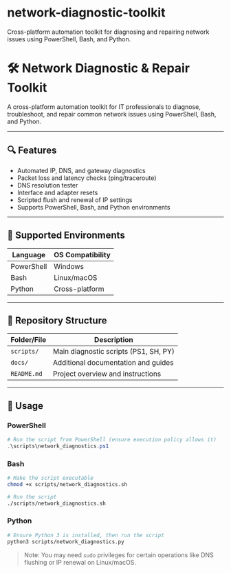 # network-diagnostic-toolkit
Cross-platform automation toolkit for diagnosing and repairing network issues using PowerShell, Bash, and Python.<br>


# 🛠️ Network Diagnostic & Repair Toolkit

A cross-platform automation toolkit for IT professionals to diagnose, troubleshoot, and repair common network issues using PowerShell, Bash, and Python.

---

## 🔍 Features

- Automated IP, DNS, and gateway diagnostics
- Packet loss and latency checks (ping/traceroute)
- DNS resolution tester
- Interface and adapter resets
- Scripted flush and renewal of IP settings
- Supports PowerShell, Bash, and Python environments

---

## 🧰 Supported Environments

| Language    | OS Compatibility         |
|-------------|--------------------------|
| PowerShell  | Windows                  |
| Bash        | Linux/macOS              |
| Python      | Cross-platform           |

---

## 📁 Repository Structure

| Folder/File         | Description                                   |
|---------------------|-----------------------------------------------|
| `scripts/`          | Main diagnostic scripts (PS1, SH, PY)         |
| `docs/`             | Additional documentation and guides           |
| `README.md`         | Project overview and instructions             |

---

## 🚀 Usage

### PowerShell
```powershell
# Run the script from PowerShell (ensure execution policy allows it)
.\scripts\network_diagnostics.ps1
```

### Bash
```bash
# Make the script executable
chmod +x scripts/network_diagnostics.sh

# Run the script
./scripts/network_diagnostics.sh
```

### Python
```bash
# Ensure Python 3 is installed, then run the script
python3 scripts/network_diagnostics.py
```

> Note: You may need `sudo` privileges for certain operations like DNS flushing or IP renewal on Linux/macOS.

